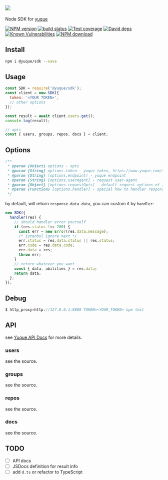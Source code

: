 # ![](./logo.png)

Node SDK for [yuque](https://www.yuque.com/yuque/developer/api)

[![NPM version][npm-image]][npm-url]
[![build status][travis-image]][travis-url]
[![Test coverage][codecov-image]][codecov-url]
[![David deps][david-image]][david-url]
[![Known Vulnerabilities][snyk-image]][snyk-url]
[![NPM download][download-image]][download-url]

[npm-image]: https://img.shields.io/npm/v/@yuque/sdk.svg?style=flat-square
[npm-url]: https://npmjs.org/package/@yuque/sdk
[travis-image]: https://img.shields.io/travis/yuque/sdk.svg?style=flat-square
[travis-url]: https://travis-ci.org/yuque/sdk
[codecov-image]: https://codecov.io/gh/yuque/sdk/branch/master/graph/badge.svg
[codecov-url]: https://codecov.io/gh/yuque/sdk
[david-image]: https://img.shields.io/david/yuque/sdk.svg?style=flat-square
[david-url]: https://david-dm.org/yuque/sdk
[snyk-image]: https://snyk.io/test/npm/@yuque/sdk/badge.svg?style=flat-square
[snyk-url]: https://snyk.io/test/npm/@yuque/sdk
[download-image]: https://img.shields.io/npm/dm/@yuque/sdk.svg?style=flat-square
[download-url]: https://npmjs.org/package/@yuque/sdk

## Install

```bash
npm i @yuque/sdk --save
```

## Usage

```js
const SDK = require('@yuque/sdk');
const client = new SDK({
  token: '<YOUR TOKEN>',
  // other options
});

const result = await client.users.get();
console.log(result);

// apis
const { users, groups, repos, docs } = client;
```

## Options

```js
/**
 * @param {Object} options - opts
 * @param {String} options.token - yuque token, https://www.yuque.com/settings/tokens
 * @param {String} [options.endpoint] - yuque endpoint
 * @param {String} [options.userAgent] - request user-agent
 * @param {Object} [options.requestOpts] - default request options of [urllib](https://www.npmjs.com/package/urllib)
 * @param {Function} [options.handler] - special how to handler response
 */
```

by default, will return `response.data.data`, you can custom it by `handler`:

```js
new SDK({
  handler(res) {
    // should handler error yourself
    if (res.status !== 200) {
      const err = new Error(res.data.message);
      /* istanbul ignore next */
      err.status = res.data.status || res.status;
      err.code = res.data.code;
      err.data = res;
      throw err;
    }
    // return whatever you want
    const { data, abilities } = res.data;
    return data;
  },
});
```

## Debug

```js
$ http_proxy=http://127.0.0.1:8888 TOKEN=<YOUR_TOKEN> npm test
```

## API

see [Yuque API Docs](https://www.yuque.com/yuque/developer/api) for more details.

### users

see the source.

### groups

see the source.

### repos

see the source.

### docs

see the source.

## TODO

- [ ] API docs
- [ ] JSDocs definition for result info
- [ ] add `d.ts` or refactor to TypeScript
